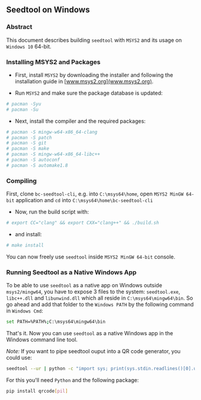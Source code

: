 ## Seedtool on Windows

### Abstract

This document describes building `seedtool` with `MSYS2` and its usage on `Windows 10` 64-bit.

### Installing MSYS2 and Packages

* First, install `MSYS2` by downloading the installer and following the installation guide in [www.msys2.org](www.msys2.org).

* Run `MSYS2` and make sure the package database is updated:

```bash
# pacman -Syu
# pacman -Su
```

* Next, install the compiler and the required packages:

```bash
# pacman -S mingw-w64-x86_64-clang
# pacman -S patch
# pacman -S git
# pacman -S make
# pacman -S mingw-w64-x86_64-libc++
# pacman -S autoconf
# pacman -S automake1.8
```

### Compiling

First, clone `bc-seedtool-cli`, e.g. into `C:\msys64\home`, open `MSYS2 MinGW 64-bit` application and `cd` into `C:\msys64\home\bc-seedtool-cli`

* Now, run the build script with:

```bash
# export CC="clang" && export CXX="clang++" && ./build.sh
```

* and install:

```bash
# make install
```

You can now freely use `seedtool` inside `MSYS2 MinGW 64-bit` console.


### Running Seedtool as a Native Windows App

To be able to use `seedtool` as a native app on Windows outside `msys2/mingw64`, you have to expose 3 files to the system: `seedtool.exe`, `libc++.dll` and `libunwind.dll` which all reside in `C:\msys64\mingw64\bin`. So go ahead and add that folder to the `Windows PATH` by the following command in `Windows Cmd`:

```bash
set PATH=%PATH%;C:\msys64\mingw64\bin
```

That's it. Now you can use `seedtool` as a native Windows app in the Windows command line tool.


*Note:* If you want to pipe seedtool ouput into a QR code generator, you could use:

```bash
seedtool --ur | python -c "import sys; print(sys.stdin.readlines()[0].upper())" | qr > seedqrcode.png
```

For this you'll need `Python` and the following package:

```bash
pip install qrcode[pil]
```

